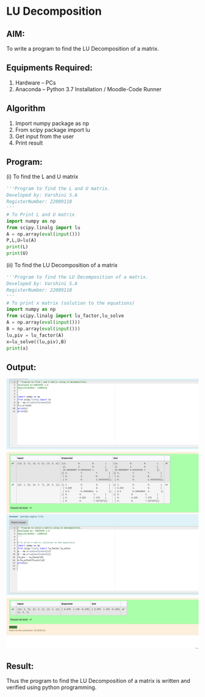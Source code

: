 # LU Decomposition 

## AIM:
To write a program to find the LU Decomposition of a matrix.

## Equipments Required:
1. Hardware – PCs
2. Anaconda – Python 3.7 Installation / Moodle-Code Runner

## Algorithm
1. Import numpy package as np
2. From scipy package import lu
3. Get input from the user
4. Print result

## Program:
(i) To find the L and U matrix
```python
'''Program to find the L and U matrix.
Developed by: Varshini S.A
RegisterNumber: 22009118
'''
# To Print L and U matrix
import numpy as np
from scipy.linalg import lu
A = np.array(eval(input()))
P,L,U=lu(A)
print(L)
print(U)
```
(ii) To find the LU Decomposition of a matrix
```python
'''Program to find the LU Decomposition of a matrix.
Developed by: Varshini S.A
RegisterNumber: 22009118
'''
# To print x matrix (solution to the equations)
import numpy as np
from scipy.linalg import lu_factor,lu_solve
A = np.array(eval(input()))
B = np.array(eval(input()))
lu,piv = lu_factor(A)
x=lu_solve((lu,piv),B)
print(x)

```

## Output:
![lu decomposition](lu1.png)
![](lu2.png)


## Result:
Thus the program to find the LU Decomposition of a matrix is written and verified using python programming.

